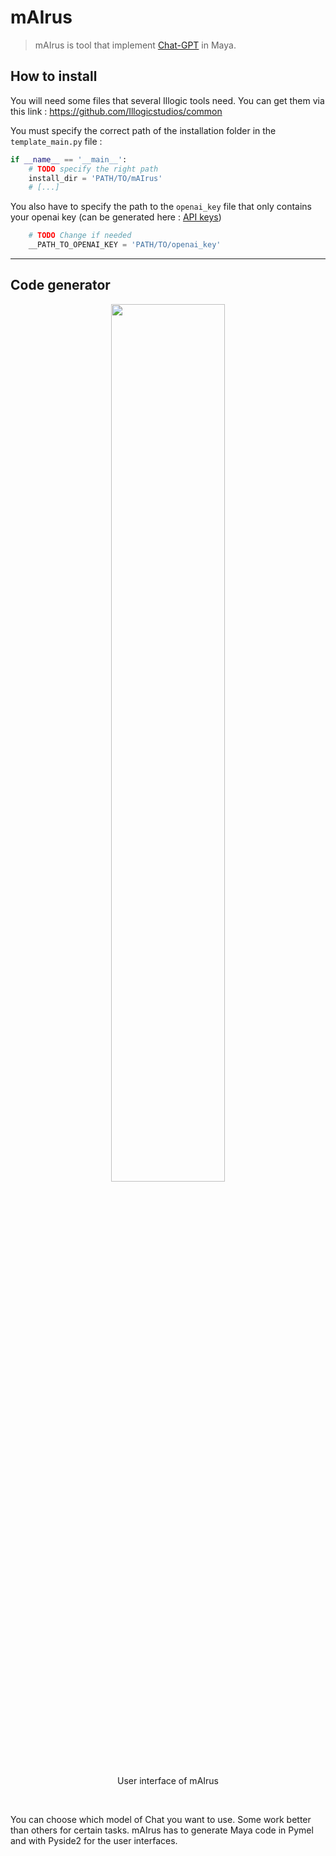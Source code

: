 # mAIrus

> mAIrus is tool that implement [Chat-GPT](https://openai.com/blog/chatgpt) in Maya.

## How to install

You will need some files that several Illogic tools need. You can get them via this link :
https://github.com/Illogicstudios/common

You must specify the correct path of the installation folder in the ```template_main.py``` file :
```python
if __name__ == '__main__':
    # TODO specify the right path
    install_dir = 'PATH/TO/mAIrus'
    # [...]
```
You also have to specify the path to the ```openai_key``` file that only contains your openai key 
(can be generated here : [API keys](https://platform.openai.com/account/api-keys))
```python
    # TODO Change if needed
    __PATH_TO_OPENAI_KEY = 'PATH/TO/openai_key'
```

---

## Code generator

<div align="center">
  <span>
    <img src="https://user-images.githubusercontent.com/117286626/229794764-096e3409-ebc2-4f57-90bb-9cad9be7b2ef.png" width=60%>
  </span>
  <p weight="bold">User interface of mAIrus</p>
  <br/>
</div>

You can choose which model of Chat you want to use. Some work better than others for certain tasks.
mAIrus has to generate Maya code in Pymel and with Pyside2 for the user interfaces.
